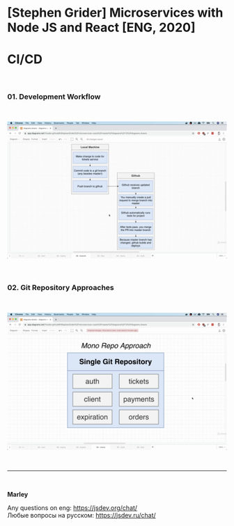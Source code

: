 # [Stephen Grider] Microservices with Node JS and React [ENG, 2020]

# CI/CD

<br/>

### 01. Development Workflow

<br/>

![Application](/img/pic-23-01.png?raw=true)

<br/>

### 02. Git Repository Approaches

<br/>

![Application](/img/pic-23-02.png?raw=true)

<br/>

---

<br/>

**Marley**

Any questions on eng: https://jsdev.org/chat/  
Любые вопросы на русском: https://jsdev.ru/chat/
